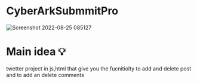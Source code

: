 # CyberArkSubmmitPro

![Screenshot 2022-08-25 085127](https://user-images.githubusercontent.com/72205513/186586353-d0923b86-49cd-4698-85db-b772bea9ebf8.png)

# Main idea :bulb:

twetter project in js,html that give you the fucnitiolty to add and delete post and to add an delete comments 
